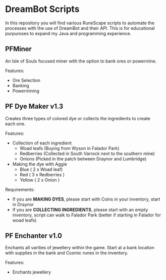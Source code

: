 # DreamBot Scripts
In this repository you will find various RuneScape scripts to automate the processes with the use of DreamBot and their API. This is for educational purpuroses to expand my Java and programming experience.

## PFMiner

An Isle of Souls focused miner with the option to bank ores or powermine.

Features:
* Ore Selection
* Banking
* Powermining

## PF Dye Maker  v1.3

Creates three types of colored dye or collects the ingredients to create each one. 

Features:

* Collection of each ingredient
  * Woad leafs (Buying from Wyson in Falador Park)
  * Redberries (Collected in South Varrock next to the southern mine)
  * Onions (Picked in the patch between Draynor and Lumbridge)
* Making the dye with Aggie
  * Blue ( 2 x Woad leaf)
  * Red ( 3 x Redberries )
  * Yellow ( 2 x Onion )

Requirements:

* If you are **MAKING DYES**, please start with Coins in your inventory, start in Draynor 
* If you are **COLLECTING INGREDIENTS**, please start with an empty inventory, script can walk to Falador Park (better if starting in Falador for woad leafs)

## PF Enchanter v1.0

Enchants all varities of jewellery within the game. Start at a bank location with supplies in the bank and Cosmic runes in the inventory.

Features:

* Enchants jewellery

